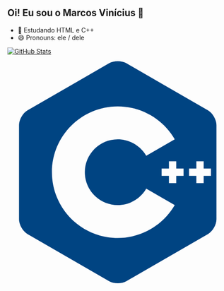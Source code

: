 ## Oi! Eu sou o Marcos Vinícius 👋

- 🌱 Estudando  HTML e C++
- 😄 Pronouns: ele / dele


[![GitHub Stats](https://github-readme-stats.vercel.app/api?username=marcos-viniS1)](https://github.com/SEU-USUARIO)


<svg viewBox="0 0 128 128">
<path fill="#004482" d="M63.443 0c-1.782 0-3.564.39-4.916 1.172L11.594 28.27C8.89 29.828 6.68 33.66 6.68 36.78v54.197c0 1.562.55 3.298 1.441 4.841l-.002.002c.89 1.543 2.123 2.89 3.475 3.672l46.931 27.094c2.703 1.562 7.13 1.562 9.832 0h.002l46.934-27.094c1.352-.78 2.582-2.129 3.473-3.672.89-1.543 1.441-3.28 1.441-4.843V36.779c0-1.557-.55-3.295-1.441-4.838v-.002c-.891-1.545-2.121-2.893-3.473-3.67L68.359 1.173C67.008.39 65.226 0 63.443 0zm.002 26.033c13.465 0 26.02 7.246 32.77 18.91l-16.38 9.479c-3.372-5.836-9.66-9.467-16.39-9.467-10.432 0-18.922 8.49-18.922 18.924S53.013 82.8 63.445 82.8c6.735 0 13.015-3.625 16.395-9.465l16.375 9.477c-6.746 11.662-19.305 18.91-32.77 18.91-20.867 0-37.843-16.977-37.843-37.844s16.976-37.844 37.843-37.844v-.002zM92.881 57.57h4.201v4.207h4.203v4.203h-4.203v4.207h-4.201V65.98h-4.207v-4.203h4.207V57.57zm15.765 0h4.208v4.207h4.203v4.203h-4.203v4.207h-4.208V65.98h-4.205v-4.203h4.205V57.57z"></path>
</svg>
           
